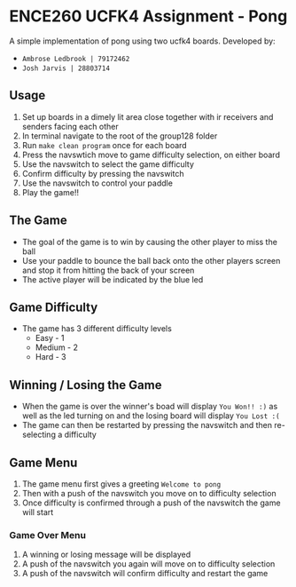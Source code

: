 # ENCE260 UCFK4 Assignment - Pong

A simple implementation of pong using two ucfk4 boards. Developed by:
- `Ambrose Ledbrook | 79172462`
- `Josh Jarvis | 28803714`

## Usage
1. Set up boards in a dimely lit area close together with ir receivers and
  senders facing each other
2. In terminal navigate to the root of the group128 folder
3. Run `make clean program` once for each board
4. Press the navswtich move to game difficulty selection, on either board
5. Use the navswitch to select the game difficulty
6. Confirm difficulty by pressing the navswitch
7. Use the navswitch to control your paddle
8. Play the game!!

## The Game
- The goal of the game is to win by causing the other player to miss the ball
- Use your paddle to bounce the ball back onto the other players screen and
  stop it from hitting the back of your screen
- The active player will be indicated by the blue led

## Game Difficulty
- The game has 3 different difficulty levels
    * Easy - 1
    * Medium - 2
    * Hard - 3

## Winning / Losing the Game
- When the game is over the winner's boad will display `You Won!! :)` as well
  as the led turning on and the losing board will display `You Lost :(`
- The game can then be restarted by pressing the navswitch and then re-selecting
  a difficulty

## Game Menu
1. The game menu first gives a greeting `Welcome to pong`
2. Then with a push of the navswitch you move on to difficulty selection
3. Once difficulty is confirmed through a push of the navswitch the game will
   start

### Game Over Menu
1. A winning or losing message will be displayed
2. A push of the navswitch you again will move on to difficulty selection
3. A push of the navswitch will confirm difficulty and restart the game
